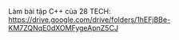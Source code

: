 Làm bài tập C++ của 28 TECH: https://drive.google.com/drive/folders/1hEFjBBe-KM7ZQNqE0dXOMFygeApnZ5CJ
